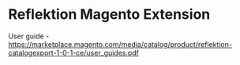 # Reflektion Magento Extension 

User guide - https://marketplace.magento.com/media/catalog/product/reflektion-catalogexport-1-0-1-ce/user_guides.pdf
